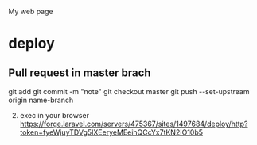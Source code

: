 My web page


# deploy

## Pull request in master brach
git add
git commit -m "note"
git checkout master
git push --set-upstream origin name-branch

2. exec in your browser https://forge.laravel.com/servers/475367/sites/1497684/deploy/http?token=fyeWjuyTDVg5IXEeryeMEeihQCcYx7tKN2IO10b5
